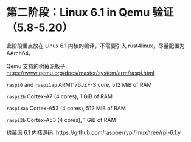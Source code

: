 # 第二阶段：Linux 6.1 in Qemu 验证（5.8-5.20）

此阶段重点放在 Linux 6.1 内核的编译，不需要引入 rust4linux，尽量配置为 AArch64。

Qemu 支持的树莓派板子: <https://www.qemu.org/docs/master/system/arm/raspi.html>

`raspi0` and `raspi1ap`
ARM1176JZF-S core, 512 MiB of RAM

`raspi2b`
Cortex-A7 (4 cores), 1 GiB of RAM

`raspi3ap`
Cortex-A53 (4 cores), 512 MiB of RAM

`raspi3b`
Cortex-A53 (4 cores), 1 GiB of RAM

树莓派 6.1 内核源码: <https://github.com/raspberrypi/linux/tree/rpi-6.1.y>
